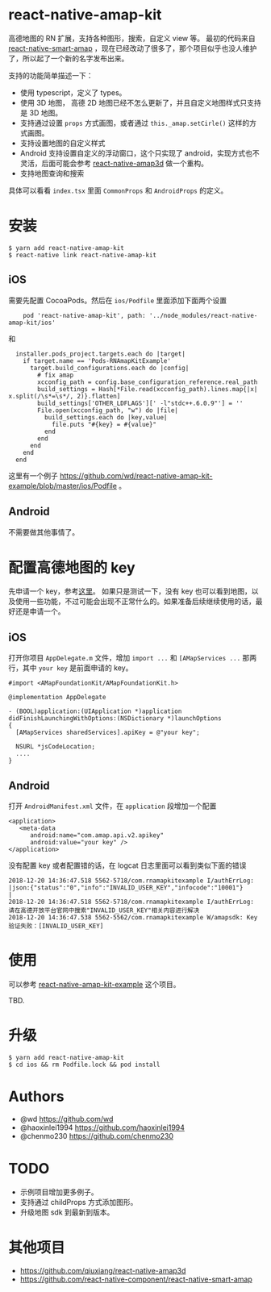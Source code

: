 # react-native-amap-kit
高德地图的 RN 扩展，支持各种图形，搜索，自定义 view 等。 最初的代码来自 [react-native-smart-amap](https://github.com/react-native-component/react-native-smart-amap) ，现在已经改动了很多了，那个项目似乎也没人维护了，所以起了一个新的名字发布出来。

支持的功能简单描述一下：
* 使用 typescript，定义了 types。
* 使用 3D 地图， 高德 2D 地图已经不怎么更新了，并且自定义地图样式只支持是 3D 地图。
* 支持通过设置 `props` 方式画图，或者通过 `this._amap.setCirle()` 这样的方式画图。
* 支持设置地图的自定义样式
* Android 支持设置自定义的浮动窗口，这个只实现了 android，实现方式也不灵活，后面可能会参考 [react-native-amap3d](https://github.com/qiuxiang/react-native-amap3d) 做一个重构。
* 支持地图查询和搜索

具体可以看看 `index.tsx` 里面 `CommonProps` 和 `AndroidProps` 的定义。

# 安装
```
$ yarn add react-native-amap-kit
$ react-native link react-native-amap-kit
```

## iOS
需要先配置 CocoaPods。然后在 `ios/Podfile` 里面添加下面两个设置

```
    pod 'react-native-amap-kit', path: '../node_modules/react-native-amap-kit/ios'
```
和
```
  installer.pods_project.targets.each do |target|
    if target.name == 'Pods-RNAmapKitExample'
      target.build_configurations.each do |config|
        # fix amap
        xcconfig_path = config.base_configuration_reference.real_path
        build_settings = Hash[*File.read(xcconfig_path).lines.map{|x| x.split(/\s*=\s*/, 2)}.flatten]
        build_settings['OTHER_LDFLAGS'][' -l"stdc++.6.0.9"'] = ''
        File.open(xcconfig_path, "w") do |file|
          build_settings.each do |key,value|
            file.puts "#{key} = #{value}"
          end
        end
      end
    end
  end
```
这里有一个例子 https://github.com/wd/react-native-amap-kit-example/blob/master/ios/Podfile 。

## Android
不需要做其他事情了。

# 配置高德地图的 key

先申请一个 key，参考[这里](https://lbs.amap.com/api/android-sdk/guide/create-project/get-key)。
如果只是测试一下，没有 key 也可以看到地图，以及使用一些功能，不过可能会出现不正常什么的。如果准备后续继续使用的话，最好还是申请一个。

## iOS
打开你项目 `AppDelegate.m` 文件，增加 `import ...` 和 `[AMapServices ...` 那两行，其中 `your key` 是前面申请的 key。

```
#import <AMapFoundationKit/AMapFoundationKit.h>

@implementation AppDelegate

- (BOOL)application:(UIApplication *)application didFinishLaunchingWithOptions:(NSDictionary *)launchOptions
{
  [AMapServices sharedServices].apiKey = @"your key";
  
  NSURL *jsCodeLocation;
  ....
}
```

## Android

打开 `AndroidManifest.xml` 文件，在 `application` 段增加一个配置
```
<application>
   <meta-data
      android:name="com.amap.api.v2.apikey"
      android:value="your key" />
</application>
```

没有配置 key 或者配置错的话，在 logcat 日志里面可以看到类似下面的错误
```
2018-12-20 14:36:47.518 5562-5718/com.rnamapkitexample I/authErrLog: |json:{"status":"0","info":"INVALID_USER_KEY","infocode":"10001"}              |
2018-12-20 14:36:47.518 5562-5718/com.rnamapkitexample I/authErrLog: 请在高德开放平台官网中搜索"INVALID_USER_KEY"相关内容进行解决
2018-12-20 14:36:47.538 5562-5562/com.rnamapkitexample W/amapsdk: Key验证失败：[INVALID_USER_KEY]
```

# 使用

可以参考 [react-native-amap-kit-example](https://github.com/wd/react-native-amap-kit-example) 这个项目。

TBD.

# 升级

```
$ yarn add react-native-amap-kit
$ cd ios && rm Podfile.lock && pod install
```

# Authors
* @wd https://github.com/wd
* @haoxinlei1994 https://github.com/haoxinlei1994
* @chenmo230 https://github.com/chenmo230

# TODO
* 示例项目增加更多例子。
* 支持通过 childProps 方式添加图形。
* 升级地图 sdk 到最新到版本。

# 其他项目
* https://github.com/qiuxiang/react-native-amap3d
* https://github.com/react-native-component/react-native-smart-amap
